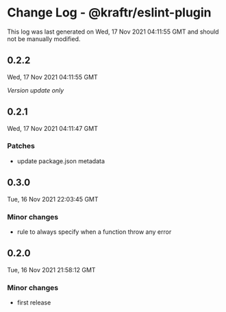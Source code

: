 # Change Log - @kraftr/eslint-plugin

This log was last generated on Wed, 17 Nov 2021 04:11:55 GMT and should not be manually modified.

## 0.2.2
Wed, 17 Nov 2021 04:11:55 GMT

_Version update only_

## 0.2.1
Wed, 17 Nov 2021 04:11:47 GMT

### Patches

- update package.json metadata

## 0.3.0
Tue, 16 Nov 2021 22:03:45 GMT

### Minor changes

- rule to always specify when a function throw any error

## 0.2.0
Tue, 16 Nov 2021 21:58:12 GMT

### Minor changes

- first release

